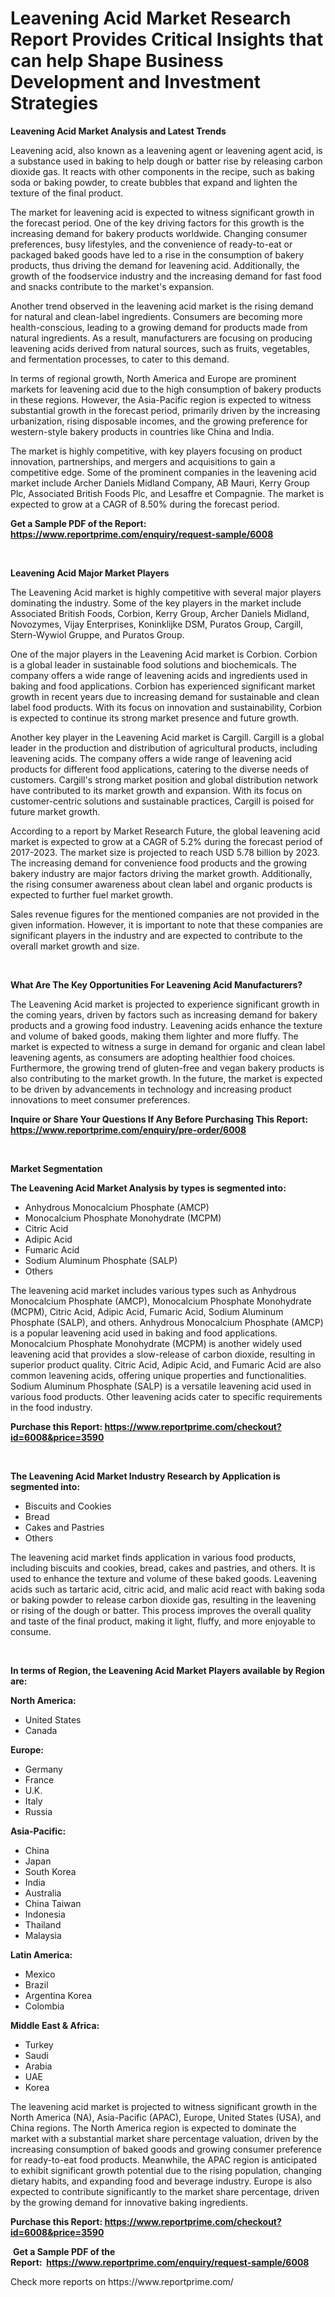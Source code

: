 <p><h1>Leavening Acid Market Research Report Provides Critical Insights that can help Shape Business Development and Investment Strategies</h1></p><p><strong>Leavening Acid Market Analysis and Latest Trends</strong></p>
<p><p>Leavening acid, also known as a leavening agent or leavening agent acid, is a substance used in baking to help dough or batter rise by releasing carbon dioxide gas. It reacts with other components in the recipe, such as baking soda or baking powder, to create bubbles that expand and lighten the texture of the final product.</p><p>The market for leavening acid is expected to witness significant growth in the forecast period. One of the key driving factors for this growth is the increasing demand for bakery products worldwide. Changing consumer preferences, busy lifestyles, and the convenience of ready-to-eat or packaged baked goods have led to a rise in the consumption of bakery products, thus driving the demand for leavening acid. Additionally, the growth of the foodservice industry and the increasing demand for fast food and snacks contribute to the market's expansion.</p><p>Another trend observed in the leavening acid market is the rising demand for natural and clean-label ingredients. Consumers are becoming more health-conscious, leading to a growing demand for products made from natural ingredients. As a result, manufacturers are focusing on producing leavening acids derived from natural sources, such as fruits, vegetables, and fermentation processes, to cater to this demand.</p><p>In terms of regional growth, North America and Europe are prominent markets for leavening acid due to the high consumption of bakery products in these regions. However, the Asia-Pacific region is expected to witness substantial growth in the forecast period, primarily driven by the increasing urbanization, rising disposable incomes, and the growing preference for western-style bakery products in countries like China and India.</p><p>The market is highly competitive, with key players focusing on product innovation, partnerships, and mergers and acquisitions to gain a competitive edge. Some of the prominent companies in the leavening acid market include Archer Daniels Midland Company, AB Mauri, Kerry Group Plc, Associated British Foods Plc, and Lesaffre et Compagnie. The market is expected to grow at a CAGR of 8.50% during the forecast period.</p></p>
<p><strong>Get a Sample PDF of the Report:&nbsp; <a href="https://www.reportprime.com/enquiry/request-sample/6008">https://www.reportprime.com/enquiry/request-sample/6008</a></strong></p>
<p>&nbsp;</p>
<p><strong>Leavening Acid Major Market Players</strong></p>
<p><p>The Leavening Acid market is highly competitive with several major players dominating the industry. Some of the key players in the market include Associated British Foods, Corbion, Kerry Group, Archer Daniels Midland, Novozymes, Vijay Enterprises, Koninklijke DSM, Puratos Group, Cargill, Stern-Wywiol Gruppe, and Puratos Group.</p><p>One of the major players in the Leavening Acid market is Corbion. Corbion is a global leader in sustainable food solutions and biochemicals. The company offers a wide range of leavening acids and ingredients used in baking and food applications. Corbion has experienced significant market growth in recent years due to increasing demand for sustainable and clean label food products. With its focus on innovation and sustainability, Corbion is expected to continue its strong market presence and future growth.</p><p>Another key player in the Leavening Acid market is Cargill. Cargill is a global leader in the production and distribution of agricultural products, including leavening acids. The company offers a wide range of leavening acid products for different food applications, catering to the diverse needs of customers. Cargill's strong market position and global distribution network have contributed to its market growth and expansion. With its focus on customer-centric solutions and sustainable practices, Cargill is poised for future market growth.</p><p>According to a report by Market Research Future, the global leavening acid market is expected to grow at a CAGR of 5.2% during the forecast period of 2017-2023. The market size is projected to reach USD 5.78 billion by 2023. The increasing demand for convenience food products and the growing bakery industry are major factors driving the market growth. Additionally, the rising consumer awareness about clean label and organic products is expected to further fuel market growth.</p><p>Sales revenue figures for the mentioned companies are not provided in the given information. However, it is important to note that these companies are significant players in the industry and are expected to contribute to the overall market growth and size.</p></p>
<p>&nbsp;</p>
<p><strong>What Are The Key Opportunities For Leavening Acid Manufacturers?</strong></p>
<p><p>The Leavening Acid market is projected to experience significant growth in the coming years, driven by factors such as increasing demand for bakery products and a growing food industry. Leavening acids enhance the texture and volume of baked goods, making them lighter and more fluffy. The market is expected to witness a surge in demand for organic and clean label leavening agents, as consumers are adopting healthier food choices. Furthermore, the growing trend of gluten-free and vegan bakery products is also contributing to the market growth. In the future, the market is expected to be driven by advancements in technology and increasing product innovations to meet consumer preferences.</p></p>
<p><strong>Inquire or Share Your Questions If Any Before Purchasing This Report: <a href="https://www.reportprime.com/enquiry/pre-order/6008">https://www.reportprime.com/enquiry/pre-order/6008</a></strong></p>
<p>&nbsp;</p>
<p><strong>Market Segmentation</strong></p>
<p><strong>The Leavening Acid Market Analysis by types is segmented into:</strong></p>
<p><ul><li>Anhydrous Monocalcium Phosphate (AMCP)</li><li>Monocalcium Phosphate Monohydrate (MCPM)</li><li>Citric Acid</li><li>Adipic Acid</li><li>Fumaric Acid</li><li>Sodium Aluminum Phosphate (SALP)</li><li>Others</li></ul></p>
<p><p>The leavening acid market includes various types such as Anhydrous Monocalcium Phosphate (AMCP), Monocalcium Phosphate Monohydrate (MCPM), Citric Acid, Adipic Acid, Fumaric Acid, Sodium Aluminum Phosphate (SALP), and others. Anhydrous Monocalcium Phosphate (AMCP) is a popular leavening acid used in baking and food applications. Monocalcium Phosphate Monohydrate (MCPM) is another widely used leavening acid that provides a slow-release of carbon dioxide, resulting in superior product quality. Citric Acid, Adipic Acid, and Fumaric Acid are also common leavening acids, offering unique properties and functionalities. Sodium Aluminum Phosphate (SALP) is a versatile leavening acid used in various food products. Other leavening acids cater to specific requirements in the food industry.</p></p>
<p><strong>Purchase this Report:&nbsp;<a href="https://www.reportprime.com/checkout?id=6008&price=3590">https://www.reportprime.com/checkout?id=6008&price=3590</a></strong></p>
<p>&nbsp;</p>
<p><strong>The Leavening Acid Market Industry Research by Application is segmented into:</strong></p>
<p><ul><li>Biscuits and Cookies</li><li>Bread</li><li>Cakes and Pastries</li><li>Others</li></ul></p>
<p><p>The leavening acid market finds application in various food products, including biscuits and cookies, bread, cakes and pastries, and others. It is used to enhance the texture and volume of these baked goods. Leavening acids such as tartaric acid, citric acid, and malic acid react with baking soda or baking powder to release carbon dioxide gas, resulting in the leavening or rising of the dough or batter. This process improves the overall quality and taste of the final product, making it light, fluffy, and more enjoyable to consume.</p></p>
<p>&nbsp;</p>
<p><strong>In terms of Region, the Leavening Acid Market Players available by Region are:</strong></p>
<p>
    <p> <strong> North America: </strong>
        <ul>
            <li>United States</li>
            <li>Canada</li>
        </ul>
        </p> 
    <p> <strong> Europe: </strong>
        <ul>
            <li>Germany</li>
            <li>France</li>
            <li>U.K.</li>
            <li>Italy</li>
            <li>Russia</li>
        </ul>
        </p> 
    <p> <strong> Asia-Pacific: </strong>
        <ul>
            <li>China</li>
            <li>Japan</li>
            <li>South Korea</li>
            <li>India</li>
            <li>Australia</li>
            <li>China Taiwan</li>
            <li>Indonesia</li>
            <li>Thailand</li>
            <li>Malaysia</li>
        </ul>
        </p> 
    <p> <strong> Latin America: </strong>
        <ul>
            <li>Mexico</li>
            <li>Brazil</li>
            <li>Argentina Korea</li>
            <li>Colombia</li>
        </ul>
        </p> 
    <p> <strong> Middle East & Africa: </strong>
        <ul>
            <li>Turkey</li>
            <li>Saudi</li>
            <li>Arabia</li>
            <li>UAE</li>
            <li>Korea</li>
        </ul>
    </p>
    </p>
<p><p>The leavening acid market is projected to witness significant growth in the North America (NA), Asia-Pacific (APAC), Europe, United States (USA), and China regions. The North America region is expected to dominate the market with a substantial market share percentage valuation, driven by the increasing consumption of baked goods and growing consumer preference for ready-to-eat food products. Meanwhile, the APAC region is anticipated to exhibit significant growth potential due to the rising population, changing dietary habits, and expanding food and beverage industry. Europe is also expected to contribute significantly to the market share percentage, driven by the growing demand for innovative baking ingredients.</p></p>
<p><strong>Purchase this Report: <a href="https://www.reportprime.com/checkout?id=6008&price=3590">https://www.reportprime.com/checkout?id=6008&price=3590</a></strong></p>
<p>&nbsp;<strong>Get a Sample PDF of the Report:&nbsp;&nbsp;<a href="https://www.reportprime.com/enquiry/request-sample/6008">https://www.reportprime.com/enquiry/request-sample/6008</a></strong></p>
<p><strong></strong></p>
<p>Check more reports on https://www.reportprime.com/</p>